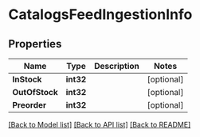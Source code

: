# CatalogsFeedIngestionInfo

## Properties

Name | Type | Description | Notes
------------ | ------------- | ------------- | -------------
**InStock** | **int32** |  | [optional] 
**OutOfStock** | **int32** |  | [optional] 
**Preorder** | **int32** |  | [optional] 

[[Back to Model list]](../README.md#documentation-for-models) [[Back to API list]](../README.md#documentation-for-api-endpoints) [[Back to README]](../README.md)


